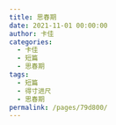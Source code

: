 ```yaml
---
title: 思春期
date: 2021-11-01 00:00:00
author: 卡佳
categories: 
  - 卡佳
  - 短篇
  - 思春期
tags: 
  - 短篇
  - 得寸进尺
  - 思春期
permalink: /pages/79d800/
---
```


